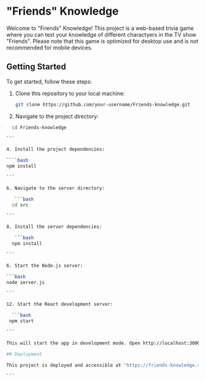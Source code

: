 # "Friends" Knowledge

Welcome to "Friends" Knowledge! This project is a web-based trivia game where you can test your knowledge of different charactyers in the TV show "Friends". Please note that this game is optimized for desktop use and is not recommended for mobile devices.

## Getting Started

To get started, follow these steps:

1. Clone this repository to your local machine:

   ```bash
   git clone https://github.com/your-username/Friends-knowledge.git

   ```

2. Navigate to the project directory:

`````bash
  cd Friends-knowledge

```

4. Install the project dependencies:

````bash
npm install

```

6. Navigate to the server directory:

   ```bash
  cd src

```

8. Install the server dependencies:

   ```bash
  npm install

```

6. Start the Node.js server:

```bash
node server.js

```

12. Start the React development server:

  ```bash
 npm start

```

This will start the app in development mode. Open http://localhost:3000 in your web browser to play the game.

## Deployment

This project is deployed and accessible at "https://friends-knowledge.vercel.app/". You can play the game on desktop browsers for the best experience.

```

`````
